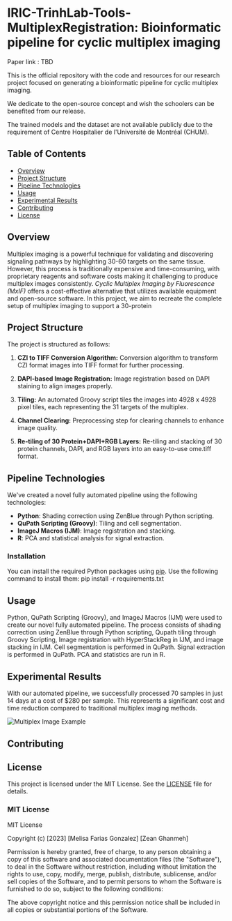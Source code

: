 # IRIC-TrinhLab-Tools-MultiplexRegistration: Bioinformatic pipeline for cyclic multiplex imaging

Paper link : TBD

This is the official repository with the code and resources for our research project focused on generating a bioinformatic pipeline for cyclic multiplex imaging.

We dedicate to the open-source concept and wish the schoolers can be benefited from our release.

The trained models and the dataset are not available publicly due to the requirement of Centre Hospitalier de l'Université de Montréal (CHUM).

## Table of Contents
- [Overview](#introduction)
- [Project Structure](#project-structure)
- [Pipeline Technologies](#dependencies)
- [Usage](#usage)
- [Experimental Results](#experimental-results)
- [Contributing](#contributing)
- [License](#license)

## Overview
Multiplex imaging is a powerful technique for validating and discovering signaling pathways by highlighting 30-60 targets on the same tissue. However, this process is traditionally expensive and time-consuming, with proprietary reagents and software costs making it challenging to produce multiplex images consistently. 
*Cyclic Multiplex Imaging by Fluorescence (MxIF)* offers a cost-effective alternative that utilizes available equipment and open-source software. In this project, we aim to recreate the complete setup of multiplex imaging to support a 30-protein 

## Project Structure
The project is structured as follows:

1. **CZI to TIFF Conversion Algorithm:** Conversion algorithm to transform CZI format images into TIFF format for further processing.

2. **DAPI-based Image Registration:** Image registration based on DAPI staining to align images properly.

3. **Tiling:** An automated Groovy script tiles the images into 4928 x 4928 pixel tiles, each representing the 31 targets of the multiplex.

4. **Channel Clearing:** Preprocessing step for clearing channels to enhance image quality.

5. **Re-tiling of 30 Protein+DAPI+RGB Layers:** Re-tiling and stacking of 30 protein channels, DAPI, and RGB layers into an easy-to-use ome.tiff format.

## Pipeline Technologies 
We've created a novel fully automated pipeline using the following technologies:

- **Python**: Shading correction using ZenBlue through Python scripting.
- **QuPath Scripting (Groovy)**: Tiling and cell segmentation.
- **ImageJ Macros (IJM)**: Image registration and stacking.
- **R**: PCA and statistical analysis for signal extraction.


### Installation
You can install the required Python packages using [pip](https://pip.pypa.io/en/stable/). Use the following command to install them:
pip install -r requirements.txt


## Usage
Python, QuPath Scripting (Groovy), and ImageJ Macros (IJM) were used to create our novel fully automated pipeline. The process consists of shading correction using ZenBlue through Python scripting, Qupath tiling through Groovy Scripting, Image registration with HyperStackReg in IJM, and image stacking in IJM.
Cell segmentation is performed in QuPath. Signal extraction is performed in QuPath. PCA and statistics are run in R.

## Experimental Results 
With our automated pipeline, we successfully processed 70 samples in just 14 days at a cost of $280 per sample.
This represents a significant cost and time reduction compared to traditional multiplex imaging methods.

![Multiplex Image Example](example_multiplex_image.png)

## Contributing 

## License

This project is licensed under the MIT License. See the [LICENSE](LICENSE) file for details.

### MIT License

MIT License

Copyright (c) [2023] [Melisa Farias Gonzalez] [Zean Ghanmeh]

Permission is hereby granted, free of charge, to any person obtaining a copy
of this software and associated documentation files (the "Software"), to deal
in the Software without restriction, including without limitation the rights
to use, copy, modify, merge, publish, distribute, sublicense, and/or sell
copies of the Software, and to permit persons to whom the Software is
furnished to do so, subject to the following conditions:

The above copyright notice and this permission notice shall be included in all
copies or substantial portions of the Software.
